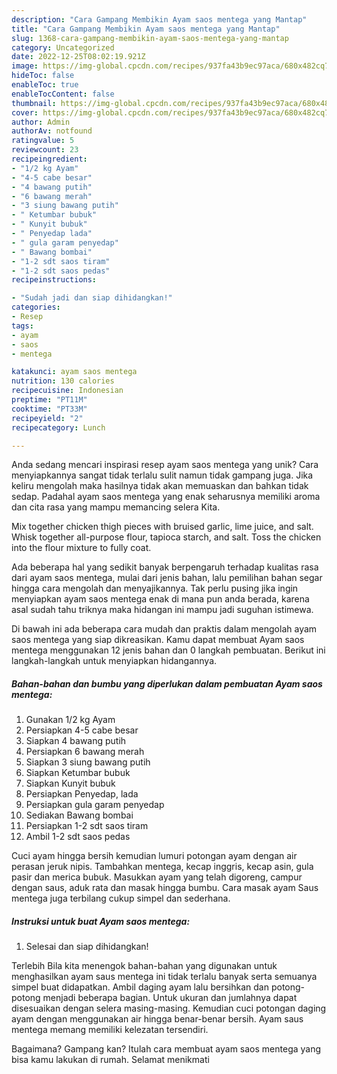 ```yaml
---
description: "Cara Gampang Membikin Ayam saos mentega yang Mantap"
title: "Cara Gampang Membikin Ayam saos mentega yang Mantap"
slug: 1368-cara-gampang-membikin-ayam-saos-mentega-yang-mantap
category: Uncategorized
date: 2022-12-25T08:02:19.921Z
image: https://img-global.cpcdn.com/recipes/937fa43b9ec97aca/680x482cq70/ayam-saos-mentega-foto-resep-utama.jpg
hideToc: false
enableToc: true
enableTocContent: false
thumbnail: https://img-global.cpcdn.com/recipes/937fa43b9ec97aca/680x482cq70/ayam-saos-mentega-foto-resep-utama.jpg
cover: https://img-global.cpcdn.com/recipes/937fa43b9ec97aca/680x482cq70/ayam-saos-mentega-foto-resep-utama.jpg
author: Admin
authorAv: notfound
ratingvalue: 5
reviewcount: 23
recipeingredient:
- "1/2 kg Ayam"
- "4-5 cabe besar"
- "4 bawang putih"
- "6 bawang merah"
- "3 siung bawang putih"
- " Ketumbar bubuk"
- " Kunyit bubuk"
- " Penyedap lada"
- " gula garam penyedap"
- " Bawang bombai"
- "1-2 sdt saos tiram"
- "1-2 sdt saos pedas"
recipeinstructions:

- "Sudah jadi dan siap dihidangkan!"
categories:
- Resep
tags:
- ayam
- saos
- mentega

katakunci: ayam saos mentega 
nutrition: 130 calories
recipecuisine: Indonesian
preptime: "PT11M"
cooktime: "PT33M"
recipeyield: "2"
recipecategory: Lunch

---
```





Anda sedang mencari inspirasi resep ayam saos mentega yang unik? Cara menyiapkannya sangat tidak terlalu sulit namun tidak gampang juga. Jika keliru mengolah maka hasilnya tidak akan memuaskan dan bahkan tidak sedap. Padahal ayam saos mentega yang enak seharusnya memiliki aroma dan cita rasa yang mampu memancing selera Kita.





Mix together chicken thigh pieces with bruised garlic, lime juice, and salt. Whisk together all-purpose flour, tapioca starch, and salt. Toss the chicken into the flour mixture to fully coat.

Ada beberapa hal yang sedikit banyak berpengaruh terhadap kualitas rasa dari ayam saos mentega, mulai dari jenis bahan, lalu pemilihan bahan segar hingga cara mengolah dan menyajikannya. Tak perlu pusing jika ingin menyiapkan ayam saos mentega enak di mana pun anda berada, karena asal sudah tahu triknya maka hidangan ini mampu jadi suguhan istimewa.






Di bawah ini ada beberapa cara mudah dan praktis dalam mengolah ayam saos mentega yang siap dikreasikan. Kamu dapat membuat Ayam saos mentega menggunakan 12 jenis bahan dan 0 langkah pembuatan. Berikut ini langkah-langkah untuk menyiapkan hidangannya.

<!--inarticleads1-->

##### Bahan-bahan dan bumbu yang diperlukan dalam pembuatan Ayam saos mentega:

1. Gunakan 1/2 kg Ayam
1. Persiapkan 4-5 cabe besar
1. Siapkan 4 bawang putih
1. Persiapkan 6 bawang merah
1. Siapkan 3 siung bawang putih
1. Siapkan  Ketumbar bubuk
1. Siapkan  Kunyit bubuk
1. Persiapkan  Penyedap, lada
1. Persiapkan  gula garam penyedap
1. Sediakan  Bawang bombai
1. Persiapkan 1-2 sdt saos tiram
1. Ambil 1-2 sdt saos pedas


Cuci ayam hingga bersih kemudian lumuri potongan ayam dengan air perasan jeruk nipis. Tambahkan mentega, kecap inggris, kecap asin, gula pasir dan merica bubuk. Masukkan ayam yang telah digoreng, campur dengan saus, aduk rata dan masak hingga bumbu. Cara masak ayam Saus mentega juga terbilang cukup simpel dan sederhana. 

<!--inarticleads2-->

##### Instruksi untuk buat Ayam saos mentega:


1. Selesai dan siap dihidangkan!

Terlebih Bila kita menengok bahan-bahan yang digunakan untuk menghasilkan ayam saus mentega ini tidak terlalu banyak serta semuanya simpel buat didapatkan. Ambil daging ayam lalu bersihkan dan potong-potong menjadi beberapa bagian. Untuk ukuran dan jumlahnya dapat disesuaikan dengan selera masing-masing. Kemudian cuci potongan daging ayam dengan menggunakan air hingga benar-benar bersih. Ayam saus mentega memang memiliki kelezatan tersendiri. 

Bagaimana? Gampang kan? Itulah cara membuat ayam saos mentega yang bisa kamu lakukan di rumah. Selamat menikmati
